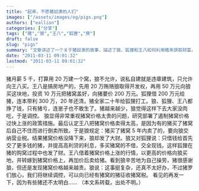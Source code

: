```yaml
---
title: "起来，不愿猪奴隶的人们"
images: ["/assets/images/og/pigs.png"]
authors: ["eallion"]
categories: ["分享"]
tags: ["猪","狼","王八","狐狸","房"]
draft: false
slug: "pigs"
summary: "文章讲述了一个关于猪奴隶的故事，描述了狼、狐狸和王八如何利用猪来获取财富。他们通过控制房价、高利贷等手段剥削猪，并最终决定对已有住房的猪征收额外税款。整个故事揭示了社会中存在的不公平现象和弱势群体受到剥削的情况。"
date: "2011-03-11 09:01:32"
lastmod: "2011-03-11 09:01:32"
---
```


猪月薪 5 千，打算用 20 万建一个窝，狼不允许，说私自建就是违章建筑，只允许向王八买。王八是搞房地产的，先用 20 万贿赂狼取得开发权，再用 50 万元向狼买这块地，投资 10 万元把猪窝盖好，向猪要价 200 万元。狐狸借 200 万元给猪，连本带利 300 万，20 年还清，猪全家二十年给狐狸打工。狼、狐狸、王八都挣了钱，只有猪亏，连崽子也不敢生了。猪越来越少，狼觉得这样下去大家没肉吃，于是调控。
狼显得非常重视猪窝价格太贵的问题，研究部署了遏制猪窝价格过快上涨的政策措施。最后认定王八把猪窝价格卖得太高，是因为有的猪买了猪窝后自己不住而进行倒卖所致。于是狼规定：猪买了猪窝 5 年内卖了的，要向狼交纳营业税。结果猪窝价格没降下来，狼却发了大财。狼又对狐狸说：只借钱给首先交了更多钱的猪，并提高高利贷的利息，多买猪窝的不借，交全现钱。这样狐狸在猪的购窝过程中也发了财。王八借着猪窝价格上涨的行情，以更高的价格向狼买地，并转嫁到猪窝价格上，再加价后卖给猪。看到狼辛苦地为自己操劳，猪很感谢狼，但还是发现猪窝价格越来越贵。狼说：这事挺复杂，还真不太好办，不过猪罗们放心，我们将继续调控，可以向已经有猪窝的猪征收猪窝税。
看见的再发一下，因为有些猪还不太明白……
（本文系转载，出处不明。）
